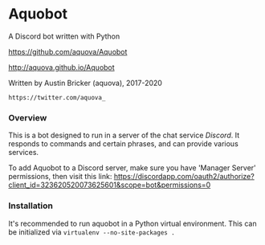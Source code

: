 # Aquobot

A Discord bot written with Python

https://github.com/aquova/Aquobot

http://aquova.github.io/Aquobot

Written by Austin Bricker (aquova), 2017-2020

`https://twitter.com/aquova_`


### Overview

This is a bot designed to run in a server of the chat service *Discord*.
It responds to commands and certain phrases, and can provide various services.

To add Aquobot to a Discord server, make sure you have 'Manager Server' permissions, then visit this link: https://discordapp.com/oauth2/authorize?client_id=323620520073625601&scope=bot&permissions=0

### Installation

It's recommended to run aquobot in a Python virtual environment. This can be initialized via `virtualenv --no-site-packages .`
